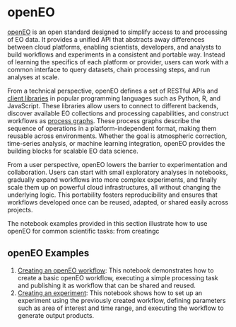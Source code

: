 # openEO

[openEO](https://openeo.org/) is an open standard designed to simplify access to and processing of EO data. It provides a unified API that abstracts away differences between cloud platforms, enabling scientists, developers, and analysts to build workflows and experiments in a consistent and portable way. Instead of learning the specifics of each platform or provider, users can work with a common interface to query datasets, chain processing steps, and run analyses at scale.

From a technical perspective, openEO defines a set of RESTful APIs and [client libraries](https://openeo.org/software.html#clients) in popular programming languages such as Python, R, and JavaScript. These libraries allow users to connect to different backends, discover available EO collections and processing capabilities, and construct workflows as [process graphs](https://openeo.org/documentation/1.0/glossary.html#processes). These process graphs describe the sequence of operations in a platform-independent format, making them reusable across environments. Whether the goal is atmospheric correction, time-series analysis, or machine learning integration, openEO provides the building blocks for scalable EO data science.

From a user perspective, openEO lowers the barrier to experimentation and collaboration. Users can start with small exploratory analyses in notebooks, gradually expand workflows into more complex experiments, and finally scale them up on powerful cloud infrastructures, all without changing the underlying logic. This portability fosters reproducibility and ensures that workflows developed once can be reused, adapted, or shared easily across projects.

The notebook examples provided in this section illustrate how to use openEO for common scientific tasks: from creatingc

## openEO Examples

  1. [Creating an openEO workflow](1_workflow.ipynb): This notebook demonstrates how to create a basic openEO workflow, executing a simple processing task and publishing it as workflow that can be shared and reused.
  2. [Creating an experiment](2_experiment.ipynb): This notebook shows how to set up an experiment using the previously created workflow, defining parameters such as area of interest and time range, and executing the workflow to generate output products.